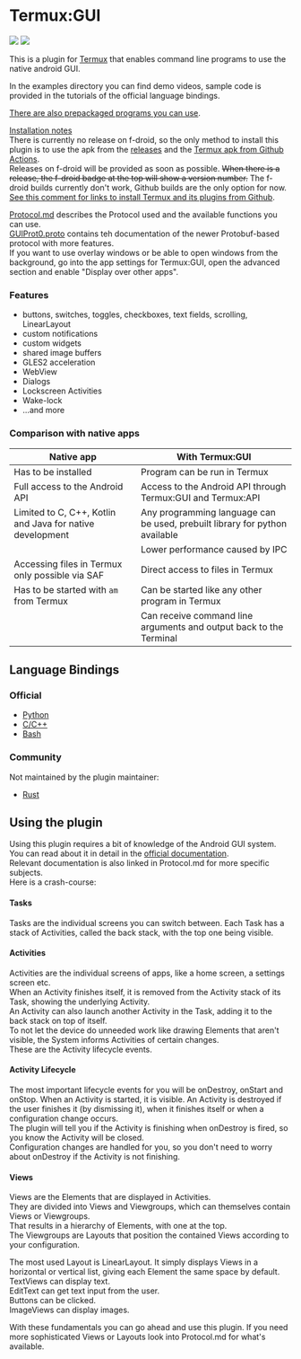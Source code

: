 # Termux:GUI

<img src="https://img.shields.io/github/v/release/termux/termux-gui?include_prereleases"/>
<img src="https://img.shields.io/f-droid/v/com.termux.gui"/>


This is a plugin for [Termux](https://github.com/termux/termux-app) that enables command line programs to use the native android GUI.  
  
In the examples directory you can find demo videos, sample code is provided in the tutorials of the official language bindings.

[There are also prepackaged programs you can use](https://github.com/tareksander/termux-gui-package).

[Installation notes](https://github.com/termux/termux-app#installation)  
There is currently no release on f-droid, so the only method to install this plugin is to use the apk from the [releases](https://github.com/termux/termux-gui/releases) and the [Termux apk from Github Actions](https://github.com/termux/termux-app/actions).  
Releases on f-droid will be provided as soon as possible. ~~When there is a release, the f-droid badge at the top will show a version number.~~ The f-droid builds currently don't work, Github builds are the only option for now.  
[See this comment for links to install Termux and its plugins from Github](https://github.com/tareksander/termux-gui-python-bindings/issues/1#issuecomment-983797979).  

[Protocol.md](Protocol.md) describes the Protocol used and the available functions you can use.  
[GUIProt0.proto](app/src/main/proto/GUIProt0.proto) contains teh documentation of the newer Protobuf-based protocol with more features.  
If you want to use overlay windows or be able to open windows from the background, go into the app settings for Termux:GUI, open the advanced section and enable "Display over other apps".  

### Features

- buttons, switches, toggles, checkboxes, text fields, scrolling, LinearLayout
- custom notifications
- custom widgets
- shared image buffers
- GLES2 acceleration
- WebView
- Dialogs
- Lockscreen Activities
- Wake-lock
- ...and more



### Comparison with native apps

| Native app                                                | With Termux:GUI                                                             |
|-----------------------------------------------------------|-----------------------------------------------------------------------------|
| Has to be installed                                       | Program can be run in Termux                                                |
| Full access to the Android API                            | Access to the Android API through Termux:GUI and Termux:API                 |
| Limited to C, C++, Kotlin and Java for native development | Any programming language can be used, prebuilt library for python available |
|                                                           | Lower performance caused by IPC                                             |
| Accessing files in Termux only possible via SAF           | Direct access to files in Termux                                            |
| Has to be started with `am` from Termux                   | Can be started like any other program in Termux                             |
|                                                           | Can receive command line arguments and output back to the Terminal          |


## Language Bindings

### Official

- [Python](https://github.com/tareksander/termux-gui-python-bindings)
- [C/C++](https://github.com/tareksander/termux-gui-c-bindings)
- [Bash](https://github.com/tareksander/termux-gui-bash)

### Community

Not maintained by the plugin maintainer:

- [Rust](https://github.com/sweetkitty13/tgui-rs)

## Using the plugin

Using this plugin requires a bit of knowledge of the Android GUI system. You can read about it in detail in the [official documentation](https://developer.android.com/guide).  
Relevant documentation is also linked in Protocol.md for more specific subjects.  
Here is a crash-course:

#### Tasks

Tasks are the individual screens you can switch between. Each Task has a stack of Activities, called the back stack, with the top one being visible.

#### Activities

Activities are the individual screens of apps, like a home screen, a settings screen etc.  
When an Activity finishes itself, it is removed from the Activity stack of its Task, showing the underlying Activity.  
An Activity can also launch another Activity in the Task, adding it to the back stack on top of itself.  
To not let the device do unneeded work like drawing Elements that aren't visible, the System informs Activities of certain changes.  
These are the Activity lifecycle events.

#### Activity Lifecycle

The most important lifecycle events for you will be onDestroy, onStart and onStop.
When an Activity is started, it is visible. An Activity is destroyed if the user finishes it (by dismissing it), when it finishes itself or when a configuration change occurs.  
The plugin will tell you if the Activity is finishing when onDestroy is fired, so you know the Activity will be closed.  
Configuration changes are handled for you, so you don't need to worry about onDestroy if the Activity is not finishing.

#### Views

Views are the Elements that are displayed in Activities.  
They are divided into Views and Viewgroups, which can themselves contain Views or Viewgroups.  
That results in a hierarchy of Elements, with one at the top.  
The Viewgroups are Layouts that position the contained Views according to your configuration.  

The most used Layout is LinearLayout. It simply displays Views in a horizontal or vertical list, giving each Element the same space by default.  
TextViews can display text.  
EditText can get text input from the user.  
Buttons can be clicked.  
ImageViews can display images.  
  
With these fundamentals you can go ahead and use this plugin.  If you need more sophisticated Views or Layouts look into Protocol.md for what's available.




